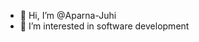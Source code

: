 - 👋 Hi, I’m @Aparna-Juhi
- 👀 I’m interested in software development

<!---
Aparna-Juhi/Aparna-Juhi is a ✨ special ✨ repository because its `README.md` (this file) appears on your GitHub profile.
You can click the Preview link to take a look at your changes.
--->
